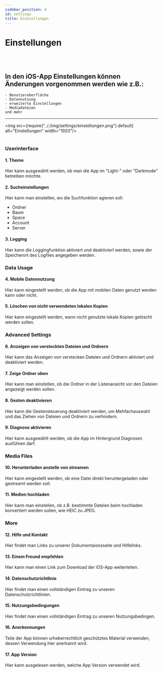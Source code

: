 ```yaml
---
sidebar_position: 4
id: settings
title: Einstellungen
---
```


# Einstellungen

<br/><br/>

## In den iOS-App Einstellungen können Änderungen vorgenommen werden wie z.B.:

    - Benutzeroberfläche
    - Datennutzung
    - erweiterte Einstellungen
    - Mediadateien
    und mehr

---

<img src={require(".././img/settings/einstellungen.png").default} alt="Einstellungen" width="1920"/>
<br/><br/>

### Userinterface

#### 1. Theme

Hier kann ausgewählt werden, ob man die App im "Light-" oder "Darkmode" betreiben möchte.

#### 2. Sucheinstellungen

Hier kann man einstellen, wo die Suchfunktion agieren soll:

- Ordner
- Baum
- Space
- Account
- Server

#### 3. Logging

Hier kann die Loggingfunktion aktiviert und deaktiviert werden, sowie der Speicherort des Logfiles angegeben werden.

### Data Usage

#### 4. Mobile Datennutzung

Hier kann eingestellt werden, ob die App mit mobilen Daten genutzt werden kann oder nicht.

#### 5. Löschen von nicht verwendeten lokalen Kopien

Hier kann eingestellt werden, wann nicht genutzte lokale Kopien gelöscht werden sollen.

### Advanced Settings

#### 6. Anzeigen von versteckten Dateien und Ordnern

Hier kann das Anzeigen von verstecken Dateien und Ordnern aktiviert und deaktiviert werden.

#### 7. Zeige Ordner oben

Hier kann man einstellen, ob die Ordner in der Listenansicht vor den Dateien angezeigt werden sollen.

#### 8. Gesten deaktivieren

Hier kann die Gestensteuerung deaktiviert werden, um Mehfachauswahl und das Ziehen von Dateien und Ordnern zu verhindern.

#### 9. Diagnose aktivieren

Hier kann ausgewählt werden, ob die App im Hintergrund Diagnosen ausführen darf.

### Media Files

#### 10. Herunterladen anstelle von streamen

Hier kann eingestellt werden, ob eine Datei direkt heruntergeladen oder gestreamt werden soll.

#### 11. Medien hochladen

Hier kann man einstellen, ob z.B. bestimmte Dateien beim hochladen konvertiert werden sollen, wie HEIC zu JPEG.

### More

#### 12. Hilfe und Kontakt

Hier findet man Links zu unserer Dokumentaionsseite und Hilfelinks.

#### 13. Einem Freund empfehlen

Hier kann man einen Link zum Download der iOS-App weiterleiten.

#### 14. Datenschutzrichtlinie

Hier findet man einen vollständigen Eintrag zu unseren Datenschutzrichtlinien.

#### 15. Nutzungsbedingungen

Hier findet man einen vollständigen Eintrag zu unseren Nutzungsbedingen.

#### 16. Anerkennungen

Teile der App können urheberrechtlich geschütztes Material verwenden, dessen Verwendung hier anerkannt wird.

#### 17. App Version

Hier kann ausgelesen werden, welche App Version verwendet wird.
